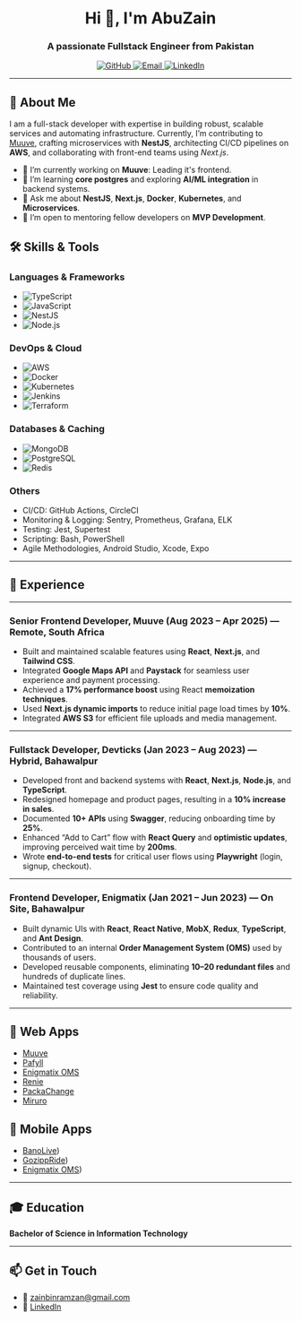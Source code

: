 <h1 align="center">Hi 👋, I'm AbuZain</h1>
<h3 align="center">A passionate Fullstack Engineer from Pakistan</h3>

<p align="center">
  <a href="https://github.com/zain-bin-ramzan">
    <img src="https://img.shields.io/badge/GitHub-%23121011.svg?style=for-the-badge&logo=github&logoColor=white" alt="GitHub">
  </a>
  <a href="mailto:zainbinramzan@gmail.com">
    <img src="https://img.shields.io/badge/Email-%23D14836.svg?style=for-the-badge&logo=gmail&logoColor=white" alt="Email">
  </a>
  <a href="https://www.linkedin.com/in/abu-husnain-89682a353">
    <img src="https://img.shields.io/badge/LinkedIn-%230077B5.svg?style=for-the-badge&logo=linkedin&logoColor=white" alt="LinkedIn">
  </a>
</p>

---

## 🚀 About Me

I am a full-stack developer with expertise in building robust, scalable services and automating infrastructure. Currently, I’m contributing to [Muuve](https://muuve.co.za), crafting microservices with **NestJS**, architecting CI/CD pipelines on **AWS**, and collaborating with front-end teams using *Next.js*.

- 🔭 I’m currently working on **Muuve**: Leading it's frontend.
- 🌱 I’m learning **core postgres** and exploring **AI/ML integration** in backend systems.
- 💬 Ask me about **NestJS**, **Next.js**, **Docker**, **Kubernetes**, and **Microservices**.
- 👯 I’m open to mentoring fellow developers on **MVP Development**.

## 🛠️ Skills & Tools

### Languages & Frameworks

- ![TypeScript](https://img.shields.io/badge/TypeScript-%23007ACC.svg?style=flat-square&logo=typescript&logoColor=white)
- ![JavaScript](https://img.shields.io/badge/JavaScript-%23F7DF1E.svg?style=flat-square&logo=javascript&logoColor=black)
- ![NestJS](https://img.shields.io/badge/NestJS-E0234E.svg?style=flat-square&logo=nestjs&logoColor=white)
- ![Node.js](https://img.shields.io/badge/Node.js-339933.svg?style=flat-square&logo=nodedotjs&logoColor=white)

### DevOps & Cloud

- ![AWS](https://img.shields.io/badge/AWS-%23FF9900.svg?style=flat-square&logo=amazonaws&logoColor=white)
- ![Docker](https://img.shields.io/badge/Docker-%2302497B.svg?style=flat-square&logo=docker&logoColor=white)
- ![Kubernetes](https://img.shields.io/badge/Kubernetes-%2313264F.svg?style=flat-square&logo=kubernetes&logoColor=white)
- ![Jenkins](https://img.shields.io/badge/Jenkins-%23D24939.svg?style=flat-square&logo=jenkins&logoColor=white)
- ![Terraform](https://img.shields.io/badge/Terraform-%235835CC.svg?style=flat-square&logo=terraform&logoColor=white)

### Databases & Caching

- ![MongoDB](https://img.shields.io/badge/MongoDB-%2347A248.svg?style=flat-square&logo=mongodb&logoColor=white)
- ![PostgreSQL](https://img.shields.io/badge/PostgreSQL-%23336791.svg?style=flat-square&logo=postgresql&logoColor=white)
- ![Redis](https://img.shields.io/badge/Redis-%23DC382D.svg?style=flat-square&logo=redis&logoColor=white)

### Others

- CI/CD: GitHub Actions, CircleCI
- Monitoring & Logging: Sentry, Prometheus, Grafana, ELK
- Testing: Jest, Supertest
- Scripting: Bash, PowerShell
- Agile Methodologies, Android Studio, Xcode, Expo


---

## 💼 Experience

---

### Senior Frontend Developer, Muuve (Aug 2023 – Apr 2025) — Remote, South Africa

* Built and maintained scalable features using **React**, **Next.js**, and **Tailwind CSS**.
* Integrated **Google Maps API** and **Paystack** for seamless user experience and payment processing.
* Achieved a **17% performance boost** using React **memoization techniques**.
* Used **Next.js dynamic imports** to reduce initial page load times by **10%**.
* Integrated **AWS S3** for efficient file uploads and media management.

---

### Fullstack Developer, Devticks (Jan 2023 – Aug 2023) — Hybrid, Bahawalpur

* Developed front and backend systems with **React**, **Next.js**, **Node.js**, and **TypeScript**.
* Redesigned homepage and product pages, resulting in a **10% increase in sales**.
* Documented **10+ APIs** using **Swagger**, reducing onboarding time by **25%**.
* Enhanced “Add to Cart” flow with **React Query** and **optimistic updates**, improving perceived wait time by **200ms**.
* Wrote **end-to-end tests** for critical user flows using **Playwright** (login, signup, checkout).

---

### Frontend Developer, Enigmatix (Jan 2021 – Jun 2023) — On Site, Bahawalpur

* Built dynamic UIs with **React**, **React Native**, **MobX**, **Redux**, **TypeScript**, and **Ant Design**.
* Contributed to an internal **Order Management System (OMS)** used by thousands of users.
* Developed reusable components, eliminating **10–20 redundant files** and hundreds of duplicate lines.
* Maintained test coverage using **Jest** to ensure code quality and reliability.

---

## 📂 Web Apps
- [Muuve](https://muuve.co.za/)
- [Pafyll](https://pafyll.com/en-NO)
- [Enigmatix OMS](https://www.oms.enigmatix.co/)
- [Renie](https://www.renie.io/)
- [PackaChange](https://packachange.com/)
- [Miruro](https://www.miruro.tv/)

## 📂 Mobile Apps
- [BanoLive](https://play.google.com/store/apps/details?id=com.bano.live&hl=en))
- [GozippRide](https://apps.apple.com/us/app/gozippride/id6742736541))
- [Enigmatix OMS](https://play.google.com/store/apps/details?id=com.enigmatix.punchinout&hl=en&gl=US))


---

## 🎓 Education

**Bachelor of Science in Information Technology**

---

## 📫 Get in Touch

- 📧 zainbinramzan@gmail.com
- 🔗 [LinkedIn](https://www.linkedin.com/in/abu-husnain-89682a353)
